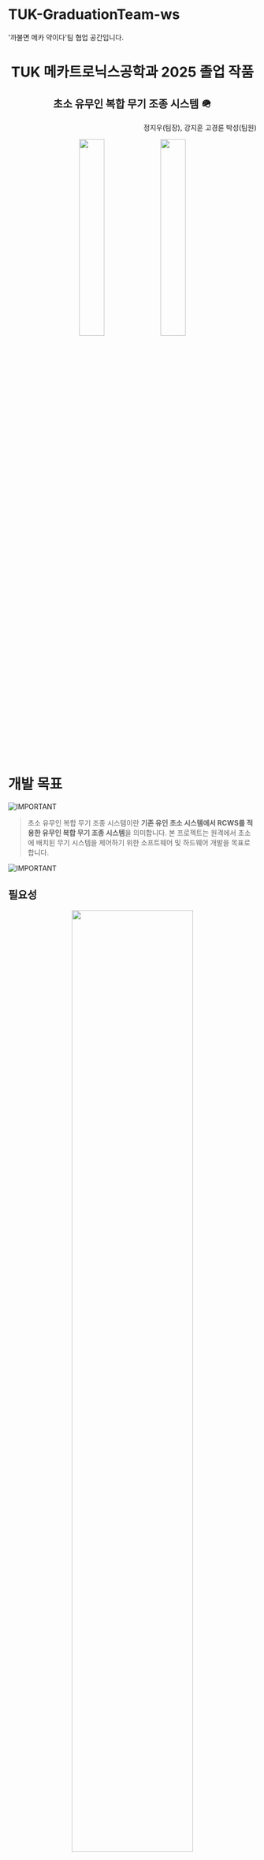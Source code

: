 # TUK-GraduationTeam-ws
'까불면 메카 약이다'팀 협업 공간입니다.
<br/>
<h1 align="center"> TUK 메카트로닉스공학과 2025 졸업 작품 </h1>
<h2 align="center"> 초소 유무인 복합 무기 조종 시스템 🪖  </h2>
<p align="right"> 정지우(팀장), 강지훈 고경륜 박성(팀원)</p>

<p align="center">
  <img src="https://github.com/user-attachments/assets/697dbc8a-16ee-4fe4-9807-8552916daa5d" align="center" width="32%">
  <img src="https://github.com/user-attachments/assets/68bc6fe8-99f7-4a75-ad98-d8c524e3b616" align="center" width="32%">
</p>

# 개발 목표 <!-- omit in toc -->
![IMPORTANT](https://img.shields.io/badge/SUMMARY-ffcc00?style=for-the-badge&logoColor=black)
> 초소 유무인 복합 무기 조종 시스템이란 **기존 유인 초소 시스템에서 RCWS를 적용한 유무인 복합 무기 조종 시스템**을 의미합니다.
> 본 프로젝트는 원격에서 초소에 배치된 무기 시스템을 제어하기 위한 소프트웨어 및 하드웨어 개발을 목표로 합니다.

![IMPORTANT](https://img.shields.io/badge/DETAILS-00CC66?style=for-the-badge&logoColor=black)
## 필요성
<p align="center">
  <img src="https://github.com/user-attachments/assets/48018438-730f-449a-9d98-8f38eca0ba8f" align="center" width="70%">
</p>

## 목표 성능
<p align="center">
  <img src="https://github.com/user-attachments/assets/33665e67-eeb5-4c4e-986c-90536709740f" align="center" width="70%">
</p>

# 개발 기간 <!-- omit in toc -->
> 2023.09. ~ 2024.12.

# 개발 내용 <!-- omit in toc -->
> ## 핵심 구현 기능
> #### 1. 원격 제어
> 상황실에서도 초소에 있는 RCWS를 제어할 수 있습니다.
> #### 2. 레이저 트래킹
> 초병의 병기에 부착되어 있는 레이저 사이트를 이용해 레이저를 조사하면 RCWS 광학부에서 이를 포착하고 트래킹을 합니다.
> #### 3. 휴먼 트래킹
> RCWS 광학부에서 사람이 인식될 경우 사용자 판단 하에 트래킹을 활성화할 수 있습니다.
> #### 4. 자동조준
> ToF 센서를 통해 목표 지점까지의 거리를 측정한 후 RCWS 기총을 제어하여 목표물을 조준합니다.

# 개발 결과 <!-- omit in toc -->
## 시스템 구성도
<p align="center">
  <img src="https://github.com/user-attachments/assets/1c48741d-66ac-4b3b-a759-a836bfc3bac5" align="center" width="70%">
</p>

## 하드웨어
### 📌 RCWS 구성
<p align="center">
  <img src="https://github.com/user-attachments/assets/4a40e552-88eb-4717-89a2-a20e7bea05e1" align="center" width="70%">
</p>

### 초병 개인화기 구성
<p align="center">
  <img src="https://github.com/user-attachments/assets/1be22d84-0051-464c-932d-cc70e77d8b3d" align="center" width="70%">
</p>

### 상황실 GUI 구성
<p align="center">
  <img src="https://github.com/user-attachments/assets/c064913b-9f7d-4b59-8970-5d9ca678ccfc" align="center" width="70%">
</p>

## 모드
### 수동 조작 및 Tracking 모드
<p align="center">
  <img src="https://github.com/user-attachments/assets/7b6b431e-4309-421b-8af6-d16728745a09" align="center" width="70%">
</p>

### Auto Scan 모드
<p align="center">
  <img src="https://github.com/user-attachments/assets/f31b6b19-47b5-4214-bb36-a3f3b0b832f3" align="center" width="70%">
</p>

### Laser Tracking 모드
<p align="center">
  <img src="https://github.com/user-attachments/assets/8cbf6755-3a44-454b-9615-677a08c018ba" align="center" width="70%">
</p>





###


> ### 📌 주요 성능
> | 항목 | 사양 |
> |------|------|
> | **작동 회전 속도** | 최대 67.96˚/sec (고저/선회) |
> | **회전 정밀도** | 최대 ±0.0075˚ |
> | **회전 각도** | 베이스 ±180˚ / 광학부 ±45˚ / 기총부 -30˚ ~ +45˚ |
> | **조준 속도** | 최대 1.5275 sec |
> | **탐지 및 조준 속도** | 최대 3.6328 sec (사람 및 레이저 트래킹) |
> | **조준 거리** | 3 ~ 40 m |
> | **인식 가능 인원** | 최대 6명 (사람 인식) |
> | **레이저 인식 거리** | 최대 40 m |
> ### 📌 광학 성능  
> | 배율 단계 | 카메라 배율 | 화각 (FOV) |
> |-----------|------------|------------|
> | **1단계** | 4.5배율 | 13.884˚ |
> | **2단계** | 4.5배율 | 13.774˚ |
> | **3단계** | 5.7배율 | 10.428˚ |
> | **4단계** | 8.2배율 | 7.317˚ |
> | **5단계** | 8.2배율 | 7.383˚ |
## 수상 내역
> | 상훈명 | 수여기관 | 수상일자 | 수상내역 |
> |------|------|------|------|
> | **ICROS(제어로봇시스템학회) 학부생 논문 경진대회** | **ICROS** | **2024-07-24** | **학부생 논문상** |
> | **한국공학대전** | **한국공학대학교** | **2024-09-25** | **한국산업기술평가관리원장상** |
> | **2024 창의적 종합설계 경진대회** | **한양대학교 공학교육혁신센터** | **2024-11-12** | **우수상((한국산업기술진흥원장상))** |
> | **2024 로봇 제작 경진대회 SHARE Challenge** | **한국연구재단** | **2024-11-20** | **최우수상(한국연구재단 이사장상)** |
> | **2024 창의적 종합설계 경진대회** | **-** | **2024-11-22** | **수상(한국공과대학장협의회장)** |
> ## 기대효과

